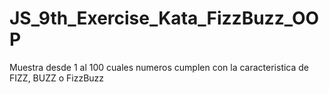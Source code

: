 # JS_9th_Exercise_Kata_FizzBuzz_OOP
Muestra desde 1 al 100 cuales numeros cumplen con la caracteristica de FIZZ, BUZZ o FizzBuzz
